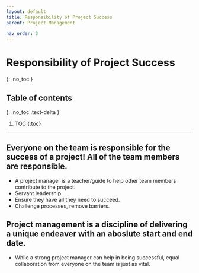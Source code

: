 ```yaml
---
layout: default
title: Responsibility of Project Success
parent: Project Management

nav_order: 3
---
```

# Responsibility of Project Success
{: .no_toc }

## Table of contents
{: .no_toc .text-delta }

1. TOC
{:toc}

---

## Everyone on the team is responsible for the success of a project! All of the team members are responsible.

* A project manager is a teacher/guide to help other team members contribute to the project. 
* Servant leadership. 
* Ensure they have all they need to succeed. 
* Challenge processes, remove barriers.

## Project management is a discipline of delivering a unique endeaver with an aboslute start and end date.
 * While a strong project manager can help in being successful, equal collaboration from everyone on the team is just as vital.

